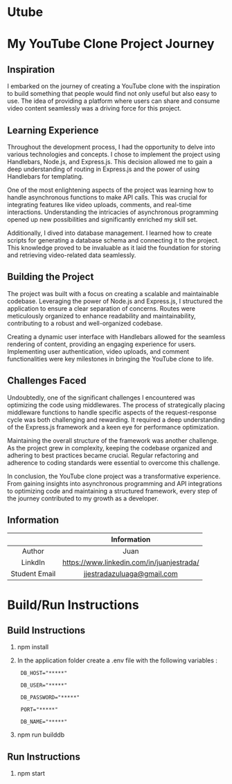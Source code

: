 # Utube
# My YouTube Clone Project Journey

## Inspiration

I embarked on the journey of creating a YouTube clone with the inspiration to build something that people would find not only useful but also easy to use. The idea of providing a platform where users can share and consume video content seamlessly was a driving force for this project.

## Learning Experience

Throughout the development process, I had the opportunity to delve into various technologies and concepts. I chose to implement the project using Handlebars, Node.js, and Express.js. This decision allowed me to gain a deep understanding of routing in Express.js and the power of using Handlebars for templating.

One of the most enlightening aspects of the project was learning how to handle asynchronous functions to make API calls. This was crucial for integrating features like video uploads, comments, and real-time interactions. Understanding the intricacies of asynchronous programming opened up new possibilities and significantly enriched my skill set.

Additionally, I dived into database management. I learned how to create scripts for generating a database schema and connecting it to the project. This knowledge proved to be invaluable as it laid the foundation for storing and retrieving video-related data seamlessly.

## Building the Project

The project was built with a focus on creating a scalable and maintainable codebase. Leveraging the power of Node.js and Express.js, I structured the application to ensure a clear separation of concerns. Routes were meticulously organized to enhance readability and maintainability, contributing to a robust and well-organized codebase.

Creating a dynamic user interface with Handlebars allowed for the seamless rendering of content, providing an engaging experience for users. Implementing user authentication, video uploads, and comment functionalities were key milestones in bringing the YouTube clone to life.

## Challenges Faced

Undoubtedly, one of the significant challenges I encountered was optimizing the code using middlewares. The process of strategically placing middleware functions to handle specific aspects of the request-response cycle was both challenging and rewarding. It required a deep understanding of the Express.js framework and a keen eye for performance optimization.

Maintaining the overall structure of the framework was another challenge. As the project grew in complexity, keeping the codebase organized and adhering to best practices became crucial. Regular refactoring and adherence to coding standards were essential to overcome this challenge.

In conclusion, the YouTube clone project was a transformative experience. From gaining insights into asynchronous programming and API integrations to optimizing code and maintaining a structured framework, every step of the journey contributed to my growth as a developer.


## Information

|               | Information   |
|:-------------:|:-------------:|
| Author        | Juan          |
| LinkdIn       | https://www.linkedin.com/in/juanjestrada/ |
| Student Email | jjestradazuluaga@gmail.com |



# Build/Run Instructions

## Build Instructions
1. npm install
2. In the application folder create a .env file with the following variables :

        DB_HOST="*****"

        DB_USER="*****"

        DB_PASSWORD="*****"

        PORT="*****"

        DB_NAME="*****"


3. npm run builddb

## Run Instructions
1. npm start

